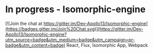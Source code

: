 # In progress - Isomorphic-engine

[![Join the chat at https://gitter.im/Dev-Apollo13/Isomorphic-engine](https://badges.gitter.im/Join%20Chat.svg)](https://gitter.im/Dev-Apollo13/Isomorphic-engine?utm_source=badge&utm_medium=badge&utm_campaign=pr-badge&utm_content=badge)
React, Flux, Isomorphic App, Webpack
